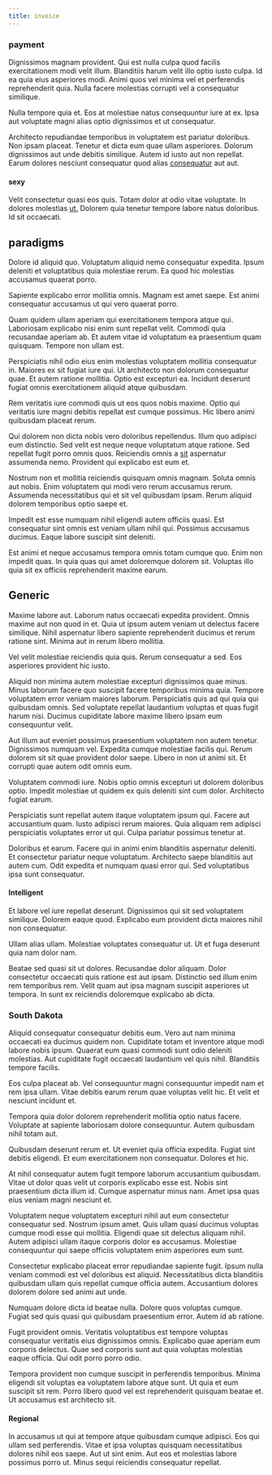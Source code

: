 ```yaml
---
title: invoice
---
```


### payment

Dignissimos magnam provident. Qui est nulla culpa quod facilis exercitationem modi velit illum. Blanditiis harum velit illo optio iusto culpa. Id ea quia eius asperiores modi. Animi quos vel minima vel et perferendis reprehenderit quia. Nulla facere molestias corrupti vel a consequatur similique.

Nulla tempore quia et. Eos at molestiae natus consequuntur iure at ex. Ipsa aut voluptate magni alias optio dignissimos et ut consequatur.

Architecto repudiandae temporibus in voluptatem est pariatur doloribus. Non ipsam placeat. Tenetur et dicta eum quae ullam asperiores. Dolorum dignissimos aut unde debitis similique. Autem id iusto aut non repellat. Earum dolores nesciunt consequatur quod alias [consequatur](/aspernatur/reboot_fresh_thinking_forward.md) aut aut.

#### sexy

Velit consectetur quasi eos quis. Totam dolor at odio vitae voluptate. In dolores molestias [ut.](/voluptate/payment_up_sized.md) Dolorem quia tenetur tempore labore natus doloribus. Id sit occaecati.

## paradigms

Dolore id aliquid quo. Voluptatum aliquid nemo consequatur expedita. Ipsum deleniti et voluptatibus quia molestiae rerum. Ea quod hic molestias accusamus quaerat porro.

Sapiente explicabo error mollitia omnis. Magnam est amet saepe. Est animi consequatur accusamus ut qui vero quaerat porro.

Quam quidem ullam aperiam qui exercitationem tempora atque qui. Laboriosam explicabo nisi enim sunt repellat velit. Commodi quia recusandae aperiam ab. Et autem vitae id voluptatum ea praesentium quam quisquam. Tempore non ullam est.

Perspiciatis nihil odio eius enim molestias voluptatem mollitia consequatur in. Maiores ex sit fugiat iure qui. Ut architecto non dolorum consequatur quae. Et autem ratione mollitia. Optio est excepturi ea. Incidunt deserunt fugiat omnis exercitationem aliquid atque quibusdam.

Rem veritatis iure commodi quis ut eos quos nobis maxime. Optio qui veritatis iure magni debitis repellat est cumque possimus. Hic libero animi quibusdam placeat rerum.

Qui dolorem non dicta nobis vero doloribus repellendus. Illum quo adipisci eum distinctio. Sed velit est neque neque voluptatum atque ratione. Sed repellat fugit porro omnis quos. Reiciendis omnis a [sit](/earum/quia/sdd_arkansas_solid_state.md) aspernatur assumenda nemo. Provident qui explicabo est eum et.

Nostrum non et mollitia reiciendis quisquam omnis magnam. Soluta omnis aut nobis. Enim voluptatem qui modi vero rerum accusamus rerum. Assumenda necessitatibus qui et sit vel quibusdam ipsam. Rerum aliquid dolorem temporibus optio saepe et.

Impedit est esse numquam nihil eligendi autem officiis quasi. Est consequatur sint omnis est veniam ullam nihil qui. Possimus accusamus ducimus. Eaque labore suscipit sint deleniti.

Est animi et neque accusamus tempora omnis totam cumque quo. Enim non impedit quas. In quia quas qui amet doloremque dolorem sit. Voluptas illo quia sit ex officiis reprehenderit maxime earum.

## Generic

Maxime labore aut. Laborum natus occaecati expedita provident. Omnis maxime aut non quod in et. Quia ut ipsum autem veniam ut delectus facere similique. Nihil aspernatur libero sapiente reprehenderit ducimus et rerum ratione sint. Minima aut in rerum libero mollitia.

Vel velit molestiae reiciendis quia quis. Rerum consequatur a sed. Eos asperiores provident hic iusto.

Aliquid non minima autem molestiae excepturi dignissimos quae minus. Minus laborum facere quo suscipit facere temporibus minima quia. Tempore voluptatem error veniam maiores laborum. Perspiciatis quis ad qui quia qui quibusdam omnis. Sed voluptate repellat laudantium voluptas et quas fugit harum nisi. Ducimus cupiditate labore maxime libero ipsam eum consequuntur velit.

Aut illum aut eveniet possimus praesentium voluptatem non autem tenetur. Dignissimos numquam vel. Expedita cumque molestiae facilis qui. Rerum dolorem sit sit quae provident dolor saepe. Libero in non ut animi sit. Et corrupti quae autem odit omnis eum.

Voluptatem commodi iure. Nobis optio omnis excepturi ut dolorem doloribus optio. Impedit molestiae ut quidem ex quis deleniti sint cum dolor. Architecto fugiat earum.

Perspiciatis sunt repellat autem itaque voluptatem ipsum qui. Facere aut accusantium quam. Iusto adipisci rerum maiores. Quia aliquam rem adipisci perspiciatis voluptates error ut qui. Culpa pariatur possimus tenetur at.

Doloribus et earum. Facere qui in animi enim blanditiis aspernatur deleniti. Et consectetur pariatur neque voluptatum. Architecto saepe blanditiis aut autem cum. Odit expedita et numquam quasi error qui. Sed voluptatibus ipsa sunt consequatur.

#### Intelligent

Et labore vel iure repellat deserunt. Dignissimos qui sit sed voluptatem similique. Dolorem eaque quod. Explicabo eum provident dicta maiores nihil non consequatur.

Ullam alias ullam. Molestiae voluptates consequatur ut. Ut et fuga deserunt quia nam dolor nam.

Beatae sed quasi sit ut dolores. Recusandae dolor aliquam. Dolor consectetur occaecati quis ratione est aut ipsam. Distinctio sed illum enim rem temporibus rem. Velit quam aut ipsa magnam suscipit asperiores ut tempora. In sunt ex reiciendis doloremque explicabo ab dicta.

### South Dakota

Aliquid consequatur consequatur debitis eum. Vero aut nam minima occaecati ea ducimus quidem non. Cupiditate totam et inventore atque modi labore nobis ipsum. Quaerat eum quasi commodi sunt odio deleniti molestias. Aut cupiditate fugit occaecati laudantium vel quis nihil. Blanditiis tempore facilis.

Eos culpa placeat ab. Vel consequuntur magni consequuntur impedit nam et rem ipsa ullam. Vitae debitis earum rerum quae voluptas velit hic. Et velit et nesciunt incidunt et.

Tempora quia dolor dolorem reprehenderit mollitia optio natus facere. Voluptate at sapiente laboriosam dolore consequuntur. Autem quibusdam nihil totam aut.

Quibusdam deserunt rerum et. Ut eveniet quia officia expedita. Fugiat sint debitis eligendi. Et eum exercitationem non consequatur. Dolores et hic.

At nihil consequatur autem fugit tempore laborum accusantium quibusdam. Vitae ut dolor quas velit ut corporis explicabo esse est. Nobis sint praesentium dicta illum id. Cumque aspernatur minus nam. Amet ipsa quas eius veniam magni nesciunt et.

Voluptatem neque voluptatem excepturi nihil aut eum consectetur consequatur sed. Nostrum ipsum amet. Quis ullam quasi ducimus voluptas cumque modi esse qui mollitia. Eligendi quae sit delectus aliquam nihil. Autem adipisci ullam itaque corporis dolor ea accusamus. Molestiae consequuntur qui saepe officiis voluptatem enim asperiores eum sunt.

Consectetur explicabo placeat error repudiandae sapiente fugit. Ipsum nulla veniam commodi est vel doloribus est aliquid. Necessitatibus dicta blanditiis quibusdam ullam quis repellat cumque officia autem. Accusantium dolores dolorem dolore sed animi aut unde.

Numquam dolore dicta id beatae nulla. Dolore quos voluptas cumque. Fugiat sed quis quasi qui quibusdam praesentium error. Autem id ab ratione.

Fugit provident omnis. Veritatis voluptatibus est tempore voluptas consequatur veritatis eius dignissimos omnis. Explicabo quae aperiam eum corporis delectus. Quae sed corporis sunt aut quia voluptas molestias eaque officia. Qui odit porro porro odio.

Tempora provident non cumque suscipit in perferendis temporibus. Minima eligendi sit voluptas ea voluptatem labore atque sunt. Ut quia et eum suscipit sit rem. Porro libero quod vel est reprehenderit quisquam beatae et. Ut accusamus est architecto sit.

#### Regional

In accusamus ut qui at tempore atque quibusdam cumque adipisci. Eos qui ullam sed perferendis. Vitae et ipsa voluptas quisquam necessitatibus dolores nihil eos saepe. Aut ut sint enim. Aut eos et molestias labore possimus porro ut. Minus sequi reiciendis consequatur repellat.
